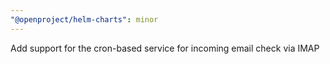 ```yaml
---
"@openproject/helm-charts": minor
---
```


Add support for the cron-based service for incoming email check via IMAP
